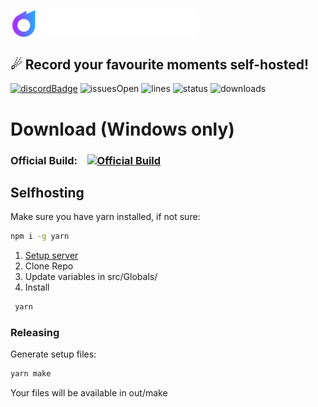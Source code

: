 <img src="https://github.com/sshcrack/clipture/blob/master/src/assets/renderer/logo_text.svg?raw=true" width="300"></img>
## ☄ Record your favourite moments self-hosted!
[![discordBadge](https://img.shields.io/discord/638769122330804234?style=for-the-badge&color=7289da)](https://discord.gg/WHYhUF4)
![issuesOpen](https://img.shields.io/github/issues/sshcrack/clipture?style=for-the-badge)
![lines](https://img.shields.io/tokei/lines/github/sshcrack/clipture?style=for-the-badge)
![status](https://img.shields.io/github/actions/workflow/status/sshcrack/clipture/release.yml?branch=main&style=for-the-badge)
![downloads](https://img.shields.io/github/downloads/sshcrack/clipture/latest/total?label=Downloads&logo=github&style=for-the-badge)

# Download (Windows only)
### Official Build:&nbsp;&nbsp;&nbsp;&nbsp;[![Official Build](https://custom-icon-badges.herokuapp.com/badge/-Download-blue?style=for-the-badge&logo=download&logoColor=white)](https://clipture.sshcrack.me/api/download)

## Selfhosting
Make sure you have yarn installed, if not sure:
```bash
npm i -g yarn
```

1. [Setup server](https://github.com/sshcrack/clipture-server)
2. Clone Repo
3. Update variables in src/Globals/
4. Install
 ```bash
  yarn
 ```

### Releasing
Generate setup files:
```bash
yarn make
```
Your files will be available in out/make
